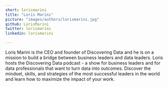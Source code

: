 ```yaml
---
short: lorismarini
title: "Loris Marini"
picture: "images/authors/lorismarini.jpg"
github: LorisMarini
twitter: lorismarini
linkedin: lorismarini

---
```


Loris Marini is the CEO and founder of Discovering Data and he is on a mission to build a bridge between business leaders and data leaders. Loris hosts the Discovering Data podcast - a show for business leaders and for data professionals that want to turn data into outcomes. Discover the mindset, skills, and strategies of the most successful leaders in the world and learn how to maximize the impact of your work.